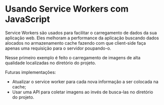 # Usando Service Workers com JavaScript

Service Workers são usados para facilitar o carregamento de dados da sua aplicação web. Eles melhoram a performance da aplicação buscando dados alocados no armazenamento cache fazendo com que client-side faça apenas uma requisição para o servidor poupando-o.

Nesse primeiro exemplo é feito o carregamento de imagens de alta qualidade localizadas no diretório do projeto.

Futuras implementações:
* Atualizar o service worker para cada nova informação a ser colocada na cache;
* Usar uma API para coletar imagens ao invés de busca-las no diretório do projeto.

